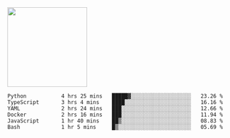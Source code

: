 <img height="180em" src="https://github-readme-stats.vercel.app/api?username=toadkarter&show_icons=true&hide_border=true&&count_private=true&include_all_commits=true" />

<!--START_SECTION:waka-->

```text
Python           4 hrs 25 mins   █████▓░░░░░░░░░░░░░░░░░░░   23.26 %
TypeScript       3 hrs 4 mins    ████░░░░░░░░░░░░░░░░░░░░░   16.16 %
YAML             2 hrs 24 mins   ███░░░░░░░░░░░░░░░░░░░░░░   12.66 %
Docker           2 hrs 16 mins   ███░░░░░░░░░░░░░░░░░░░░░░   11.94 %
JavaScript       1 hr 40 mins    ██▒░░░░░░░░░░░░░░░░░░░░░░   08.83 %
Bash             1 hr 5 mins     █▒░░░░░░░░░░░░░░░░░░░░░░░   05.69 %
```

<!--END_SECTION:waka-->
